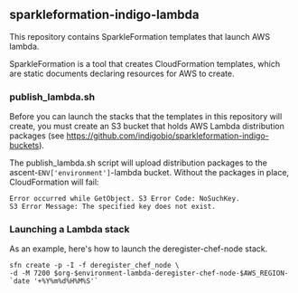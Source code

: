 ## sparkleformation-indigo-lambda
This repository contains SparkleFormation templates that launch AWS lambda.

SparkleFormation is a tool that creates CloudFormation templates, which are
static documents declaring resources for AWS to create.

### publish_lambda.sh

Before you can launch the stacks that the templates in this repository
will create, you must create an S3 bucket that holds AWS Lambda 
distribution packages
(see https://github.com/indigobio/sparkleformation-indigo-buckets).

The publish_lambda.sh script will upload distribution packages to
the ascent-`ENV['environment']`-lambda bucket.  Without the packages
in place, CloudFormation will fail:

```
Error occurred while GetObject. S3 Error Code: NoSuchKey. 
S3 Error Message: The specified key does not exist.
```

### Launching a Lambda stack

As an example, here's how to launch the deregister-chef-node stack.
```shell
sfn create -p -I -f deregister_chef_node \
-d -M 7200 $org-$environment-lambda-deregister-chef-node-$AWS_REGION-`date '+%Y%m%d%H%M%S'`
```
